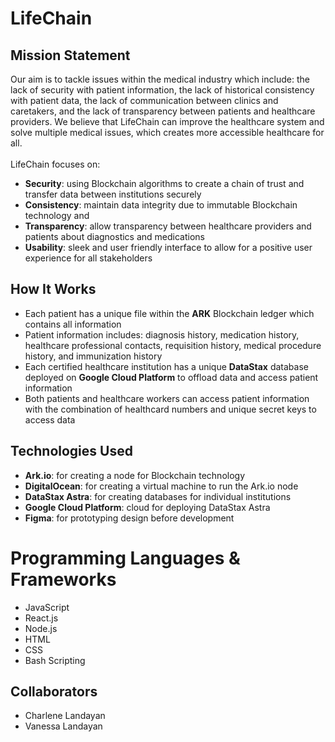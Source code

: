 # LifeChain

## Mission Statement
Our aim is to tackle issues within the medical industry which include: the lack of security with patient information, the lack of historical consistency with patient data, the lack of communication between clinics and caretakers, and the lack of transparency between patients and healthcare providers. We believe that LifeChain can improve the healthcare system and solve multiple medical issues, which creates more accessible healthcare for all.<br /><br />
LifeChain focuses on:<br />
- **Security**: using Blockchain algorithms to create a chain of trust and transfer data between institutions securely<br />
- **Consistency**: maintain data integrity due to immutable Blockchain technology and<br />
- **Transparency**: allow transparency between healthcare providers and patients about diagnostics and medications<br />
- **Usability**: sleek and user friendly interface to allow for a positive user experience for all stakeholders<br />

## How It Works
- Each patient has a unique file within the **ARK** Blockchain ledger which contains all information
- Patient information includes: diagnosis history, medication history, healthcare professional contacts, requisition history, medical procedure history, and immunization history
- Each certified healthcare institution has a unique **DataStax** database deployed on **Google Cloud Platform** to offload data and access patient information
- Both patients and healthcare workers can access patient information with the combination of healthcard numbers and unique secret keys to access data

## Technologies Used
- **Ark.io**: for creating a node for Blockchain technology
- **DigitalOcean**: for creating a virtual machine to run the Ark.io node
- **DataStax Astra**: for creating databases for individual institutions
- **Google Cloud Platform**: cloud for deploying DataStax Astra
- **Figma**: for prototyping design before development

# Programming Languages & Frameworks
- JavaScript
- React.js
- Node.js
- HTML
- CSS
- Bash Scripting

## Collaborators
- Charlene Landayan
- Vanessa Landayan
